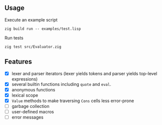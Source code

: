 ## Usage

Execute an example script
```
zig build run -- examples/test.lisp
```

Run tests
```
zig test src/Evaluator.zig
```

## Features

- [x] lexer and parser iterators (lexer yields tokens and parser yields top-level expressions)
- [x] several builtin functions including `quote` and `eval`.
- [x] anonymous functions
- [x] lexical scope
- [x] `Value` methods to make traversing `Cons` cells less error-prone
- [ ] garbage collection
- [ ] user-defined macros
- [ ] error messages
